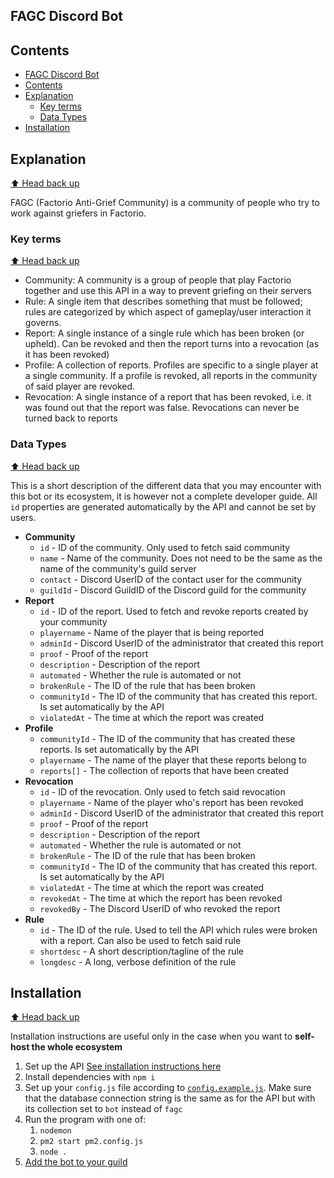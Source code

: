 ## FAGC Discord Bot

## Contents

- [FAGC Discord Bot](#fagc-discord-bot)
- [Contents](#contents)
- [Explanation](#explanation)
  - [Key terms](#key-terms)
  - [Data Types](#data-types)
- [Installation](#installation)

## Explanation

[⬆️ Head back up](#contents)

FAGC (Factorio Anti-Grief Community) is a community of people who try to work against griefers in Factorio.

### Key terms

[⬆️ Head back up](#contents)

- Community: A community is a group of people that play Factorio together and use this API in a way to prevent griefing on their servers
- Rule: A single item that describes something that must be followed; rules are categorized by which aspect of gameplay/user interaction it governs.
- Report: A single instance of a single rule which has been broken (or upheld). Can be revoked and then the report turns into a revocation (as it has been revoked)
- Profile: A collection of reports. Profiles are specific to a single player at a single community. If a profile is revoked, all reports in the community of said player are revoked.
- Revocation: A single instance of a report that has been revoked, i.e. it was found out that the report was false. Revocations can never be turned back to reports

### Data Types

[⬆️ Head back up](#contents)

This is a short description of the different data that you may encounter with this bot or its ecosystem, it is however not a complete developer guide.
All `id` properties are generated automatically by the API and cannot be set by users.

- **Community**
  - `id` - ID of the community. Only used to fetch said community
  - `name` - Name of the community. Does not need to be the same as the name of the community's guild server
  - `contact` - Discord UserID of the contact user for the community
  - `guildId` - Discord GuildID of the Discord guild for the community
- **Report**
  - `id` - ID of the report. Used to fetch and revoke reports created by your community
  - `playername` - Name of the player that is being reported
  - `adminId` - Discord UserID of the administrator that created this report
  - `proof` - Proof of the report
  - `description` - Description of the report
  - `automated` - Whether the rule is automated or not
  - `brokenRule` - The ID of the rule that has been broken
  - `communityId` - The ID of the community that has created this report. Is set automatically by the API
  - `violatedAt` - The time at which the report was created
- **Profile**
  - `communityId` - The ID of the community that has created these reports. Is set automatically by the API
  - `playername` - The name of the player that these reports belong to
  - `reports[]` - The collection of reports that have been created
- **Revocation**
  - `id` - ID of the revocation. Only used to fetch said revocation
  - `playername` - Name of the player who's report has been revoked
  - `adminId` - Discord UserID of the administrator that created this report
  - `proof` - Proof of the report
  - `description` - Description of the report
  - `automated` - Whether the rule is automated or not
  - `brokenRule` - The ID of the rule that has been broken
  - `communityId` - The ID of the community that has created this report. Is set automatically by the API
  - `violatedAt` - The time at which the report was created
  - `revokedAt` - The time at which the report has been revoked
  - `revokedBy` - The Discord UserID of who revoked the report
- **Rule**
  - `id` - The ID of the rule. Used to tell the API which rules were broken with a report. Can also be used to fetch said rule
  - `shortdesc` - A short description/tagline of the rule
  - `longdesc` - A long, verbose definition of the rule

## Installation

[⬆️ Head back up](#contents)

Installation instructions are useful only in the case when you want to **self-host the whole ecosystem**

1. Set up the API [See installation instructions here](https://github.com/oof2win2/fagc-backend#readme)
2. Install dependencies with `npm i`
3. Set up your `config.js` file according to [`config.example.js`](config.example.js). Make sure that the database connection string is the same as for the API but with its collection set to `bot` instead of `fagc`
4. Run the program with one of:
   1. `nodemon`
   2. `pm2 start pm2.config.js`
   3. `node .`
5. [Add the bot to your guild](https://discordjs.guide/preparations/adding-your-bot-to-servers.html)

